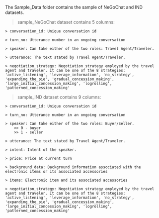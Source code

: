The Sample_Data folder contains the sample of NeGoChat and IND datasets.

> sample_NeGoChat dataset contains 5 columns:

	> conversation_id: Unique conversation id

	> turn_no: Utterance number in an ongoing conversation	

	> speaker: Can take either of the two roles: Travel Agent/Traveler.

	> utterance: The text stated by Travel Agent/Traveler.	

	> negotiation_strategy: Negotiation strategy employed by the travel agent and traveler. It can be one of the 8 strategies: 'active_listening', 'leverage_information', 'no_strategy', 'expanding_the_pie', 'gradual_concession_making', 'large_initial_concession_making', 'logrolling', 'patterned_concession_making'


> sample_IND dataset contains 9 columns:

	> conversation_id: Unique conversation id

	> turn_no: Utterance number in an ongoing conversation	

	> speaker: Can take either of the two roles: Buyer/Seller.
		>> 0 - buyer
		>> 1 - seller

	> utterance: The text stated by Travel Agent/Traveler.	

	> intent: Intent of the speaker. 

	> price: Price at current turn

	> background_data: Background information associated with the electronic items or its associated accessories
	
	> items: Electronic item and its associated accessories

	> negotiation_strategy: Negotiation strategy employed by the travel agent and traveler. It can be one of the 8 strategies: 'active_listening', 'leverage_information', 'no_strategy', 'expanding_the_pie', 'gradual_concession_making', 'large_initial_concession_making', 'logrolling', 'patterned_concession_making'
	